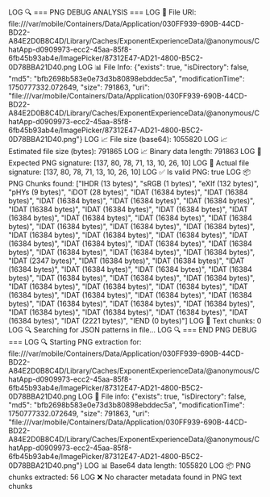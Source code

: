 LOG 🔍 === PNG DEBUG ANALYSIS ===
LOG 📁 File URI: file:///var/mobile/Containers/Data/Application/030FF939-690B-44CD-BD22-A84E2D0B8C4D/Library/Caches/ExponentExperienceData/@anonymous/ChatApp-d0909973-ecc2-45aa-85f8-6fb45b93ab4e/ImagePicker/87312E47-AD21-4800-B5C2-0D78BBA21D40.png
LOG 📊 File Info: {"exists": true, "isDirectory": false, "md5": "bfb2698b583e0e73d3b80898ebddec5a", "modificationTime": 1750777332.072649, "size": 791863, "uri": "file:///var/mobile/Containers/Data/Application/030FF939-690B-44CD-BD22-A84E2D0B8C4D/Library/Caches/ExponentExperienceData/@anonymous/ChatApp-d0909973-ecc2-45aa-85f8-6fb45b93ab4e/ImagePicker/87312E47-AD21-4800-B5C2-0D78BBA21D40.png"}
LOG 📈 File size (base64): 1055820
LOG 📈 Estimated file size (bytes): 791865
LOG 📈 Binary data length: 791863
LOG 🔖 Expected PNG signature: [137, 80, 78, 71, 13, 10, 26, 10]
LOG 🔖 Actual file signature: [137, 80, 78, 71, 13, 10, 26, 10]
LOG ✅ Is valid PNG: true
LOG 📦 PNG Chunks found: ["IHDR (13 bytes)", "sRGB (1 bytes)", "eXIf (132 bytes)", "pHYs (9 bytes)", "iDOT (28 bytes)", "IDAT (16384 bytes)", "IDAT (16384 bytes)", "IDAT (16384 bytes)", "IDAT (16384 bytes)", "IDAT (16384 bytes)", "IDAT (16384 bytes)", "IDAT (16384 bytes)", "IDAT (16384 bytes)", "IDAT (16384 bytes)", "IDAT (16384 bytes)", "IDAT (16384 bytes)", "IDAT (16384 bytes)", "IDAT (16384 bytes)", "IDAT (16384 bytes)", "IDAT (16384 bytes)", "IDAT (16384 bytes)", "IDAT (16384 bytes)", "IDAT (16384 bytes)", "IDAT (16384 bytes)", "IDAT (16384 bytes)", "IDAT (16384 bytes)", "IDAT (16384 bytes)", "IDAT (16384 bytes)", "IDAT (16384 bytes)", "IDAT (16384 bytes)", "IDAT (2347 bytes)", "IDAT (16384 bytes)", "IDAT (16384 bytes)", "IDAT (16384 bytes)", "IDAT (16384 bytes)", "IDAT (16384 bytes)", "IDAT (16384 bytes)", "IDAT (16384 bytes)", "IDAT (16384 bytes)", "IDAT (16384 bytes)", "IDAT (16384 bytes)", "IDAT (16384 bytes)", "IDAT (16384 bytes)", "IDAT (16384 bytes)", "IDAT (16384 bytes)", "IDAT (16384 bytes)", "IDAT (16384 bytes)", "IDAT (16384 bytes)", "IDAT (16384 bytes)", "IDAT (16384 bytes)", "IDAT (16384 bytes)", "IDAT (16384 bytes)", "IDAT (16384 bytes)", "IDAT (16384 bytes)", "IDAT (2221 bytes)", "IEND (0 bytes)"]
LOG 📝 Text chunks: 0
LOG 🔍 Searching for JSON patterns in file...
LOG 🔍 === END PNG DEBUG ===
LOG 🔍 Starting PNG extraction for: file:///var/mobile/Containers/Data/Application/030FF939-690B-44CD-BD22-A84E2D0B8C4D/Library/Caches/ExponentExperienceData/@anonymous/ChatApp-d0909973-ecc2-45aa-85f8-6fb45b93ab4e/ImagePicker/87312E47-AD21-4800-B5C2-0D78BBA21D40.png
LOG 📁 File info: {"exists": true, "isDirectory": false, "md5": "bfb2698b583e0e73d3b80898ebddec5a", "modificationTime": 1750777332.072649, "size": 791863, "uri": "file:///var/mobile/Containers/Data/Application/030FF939-690B-44CD-BD22-A84E2D0B8C4D/Library/Caches/ExponentExperienceData/@anonymous/ChatApp-d0909973-ecc2-45aa-85f8-6fb45b93ab4e/ImagePicker/87312E47-AD21-4800-B5C2-0D78BBA21D40.png"}
LOG 📊 Base64 data length: 1055820
LOG 📦 PNG chunks extracted: 56
LOG ❌ No character metadata found in PNG text chunks
